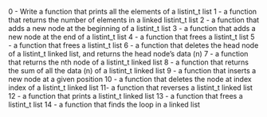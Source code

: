 0 - Write a function that prints all the elements of a listint_t list
1 - a function that returns the number of elements in a linked listint_t list
2 - a function that adds a new node at the beginning of a listint_t list
3 - a function that adds a new node at the end of a listint_t list
4 - a function that frees a listint_t list
5 - a function that frees a listint_t list
6 - a function that deletes the head node of a listint_t linked list, and returns the head node’s data (n)
7 - a function that returns the nth node of a listint_t linked list
8 - a function that returns the sum of all the data (n) of a listint_t linked list
9 - a function that inserts a new node at a given position
10 - a function that deletes the node at index index of a listint_t linked list
11- a function that reverses a listint_t linked list
12 - a function that prints a listint_t linked list
13 - a function that frees a listint_t list
14 - a function that finds the loop in a linked list
